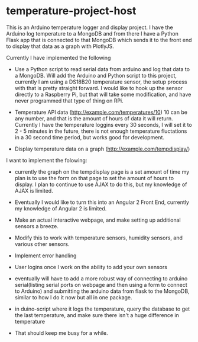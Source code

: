 # temperature-project-host
This is an Arduino temperature logger and display project. I have the Arduino log temperature to a MongoDB and from there I have a Python Flask app that is connected to that MongoDB which sends it to the front end to display that data as a graph with PlotlyJS.

Currently I have implemented the following 
- Use a Python script to read serial data from arduino and log that data to a MongoDB. Will add the Arduino and Python script to this project, currently I am using a DS18B20 temperature sensor, the setup process with that is pretty straight forward. I would like to hook up the sensor directly to a Raspberry Pi, but that will take some modification, and have never programmed that type of thing on RPi.

- Temperature API data (http://example.com/temperatures/10) 10 can be any number, and that is the amount of hours of data it will return. Currently I have the temperature loggins every 30 seconds, I will set it to 2 - 5 minutes in the future, there is not enough temperature fluctations in a 30 second time period, but works good for development.

- Display temperature data on a graph (http://example.com/tempdisplay/) 



I want to implement the folowing:
- currently the graph on the tempdisplay page is a set amount of time my plan is to use the form on that page to set the amount of hours to display. I plan to continue to use AJAX to do this, but my knowledge of AJAX is limited.

- Eventually I would like to turn this into an Angular 2 Front End, currently my knowledge of Angular 2 is limited.

- Make an actual interactive webpage, and make setting up additional sensors a breeze.

- Modify this to work with temperature sensors, humidity sensors, and various other sensors. 

- Implement error handling

- User logins once I work on the ability to add your own sensors

- eventually will have to add a more robust way of connecting to arduino serial(listing serial ports on webpage and then using a form to connect to Arduino) and submitting the arduino data from flask to the MongoDB, similar to how I do it now but all in one package.

- in duino-script where it logs the temperature, query the database to get the last temperature, and make sure there isn't a huge difference in temperature

- That should keep me busy for a while.
